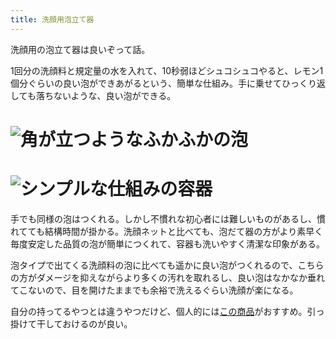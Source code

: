 ```yaml
---
title: 洗顔用泡立て器
---
```

洗顔用の泡立て器は良いぞって話。

1回分の洗顔料と規定量の水を入れて、10秒弱ほどシュコシュコやると、レモン1個分ぐらいの良い泡ができあがるという、簡単な仕組み。手に乗せてひっくり返しても落ちないような、良い泡ができる。

![](https://lh3.googleusercontent.com/docs/ADP-6oFvVckRFzV_Sozof7XCRLq0zCpYw_tAGi866gYlc8xQZ2n3MwD4XrLSXWe_f2pV3REil156diQs5ASkvRdZpjsuRl7bTsLNFm7_O7R5ilkDJtaWNSBvia7k1vwOrUzzPMgDIktk4fTq-tigRShgR-61Gh1Zgn14TySRnoiG8AwfB_yeFZ9qDIv6MKx6dRVrRteRo50Y01eNgZtutqoTjSbSP-JqoXGRZknLFIpfPEscxXUawTf0CQdmvRFzHSNo_d6z3JYikM4OH2ND0sWVoJYv7p32YJZ0q0zJx0z1vJe8e2lkvB4NQYhkO0TA_kf7OJNJB_4jiKpLyyUzSD7lxBDrHPc8IWgB-uaemOQ-nw1PcLjc2EBOuVZ8LPyzI9hBpnrZE8GBhTLSwud4n-n8Ku-emRdOkOHpgqm6AONdM1KdTHQKzRQ7TLfLi9eJAl5OU0XHdF-cpy6JqL22WyhJ2HY5X6OkeLqZQCBTcjjGMa9sXdqh45K0wlrw5xekCvXfwZy5I349NVrKFOZyR1aDJnbojXwz-1RpoYIccJrDBk9deCtlyDzXL0g46FFpB7zHPs9g8uK3_rFsJdQgKH6JqjuaFmSaxlYFOFTHwL0HdS8u2Phj55DQuyYFMus66SEXTVf5jSBiwzOo_iO3R7tedgWfIydTMOQ9KoysPpDAeHmEuFA_n58YpZjtdVbusKPW9F2nQskZP0SpnOJk5q1cGMEyP3WubPC4Jp8Uwc_A0ss_TPra9E2pnwEwXzi3y9yZZ7t_Gj-6r-pX8k0GAMNRYvdcxugdi2a-x9PWMD6HdVzuAPt9n8dbdIYH8kkbNYYR80n-AXamTpbg_9rzS9lEmNLm-j-M9D7V9jjQjMndiJfBuDeQrLr92FU6AJu5UIjcVS2NhKkx9nM5jSv57Gv5S98L92bF7AJ86NdL4m35Gbd15t90-1zQBYtPN5HKKzjbn6HF2zSj2IfVdS6tjtUJfT_3P2ombCgHuISv6lhtOI6YO_-UyYpvpfUs1-8uBxVGDp4jf7pQz7lwzvcmERBH7dcJkSz8LtS-Dbvd4utKfbI-3Axd7Tr61Q8yOkAJ3tSEyAp9PjoiJqDq6L4n4fP44gZCcqafgM5QIV7nsVsihevZQJiSs_s01QzwAYir3B8uhVSurkoDnXG695ngPVpYCURLJGGEocNrvxMSMXq8sbBS18NsZTbg7t4ihD-BQGQsqBbUaBFMGSxr2Tl8qbLnE-YaHjV1ZpqXWcfYXmfbFD5nu4uc "角が立つようなふかふかの泡")
================================================================================================================================================================================================================================================================================================================================================================================================================================================================================================================================================================================================================================================================================================================================================================================================================================================================================================================================================================================================================================================================================================================================================================================================================================================================================================================================================================================

![](https://lh3.googleusercontent.com/docs/ADP-6oGdqp28FTPRfNrjkuISZvzs79Cmh47CCMNSC43d6eAf0IzTp_NmYHOAqXRBz0fK08I_a07GMAh-jmr4h1Gn2sJ7bGJIPTJ0qBuzz3Yf0EWmK5Hx5C9_VV0YCeOr0UNfxA_dUEnY1qLwss4Qci7Ei-5j1DSwHodb4bmzJNGv5wi2VeO2rzyNt12fLfgF4apIGhY2IySy8h8D_eBiysV5qD8YkYrWXtLxPlAKwm6_gi4_K0840A8hn4M8fBUr9MeYqZNJh4o2cNDT3dxKaaAxg6U6QvibJrQyFlEmRvch1psVuch1B5rQpfTYwd9ngKBQbFRfBRSuKtUGQJaUqKQNoRl5_lypDmJsXO2N051Gosx00qRwb9YPWJ7D2Z-UwdD2gvtbXU7ZYhgFHlnHjy7Zg_rW3zjBY6Hp4HsJyzrLzrKUtfcGMbDJYY67mz18XPjJw6xKlhA-geDk1sO-8j1YnjqeqlvmxPOoeuFBHi5UytUBU9m4nzaqg7RiQeDCXPLNTkTL1gXWb82CSRz9N6e4I6Awak4NYi0-n7g5fbKPupxCSF7vzM1AQWuBVJrk7KJmXksXqXeZEPSRbiMDf1j7-8TEmeP-pywvPfnv-Ybw8h22h6N96Df8r3AFlka1M73vbOzKEO3T2Ty42aXVojvqePtf0jFAGubw3xMu1O7UTZON8Q3GxxoPxbH5IUDuT0DMMDt0aIFPQQlaHZ6htPSZsnoeXoJjKjXyPT5aKFIbOZAZ5d777Qjlj_0XEA326Oop8k_Zhn5vsztE1aQbTuWY--JRHot75o-ehj-glaX8XhQMuYNy66pWVO668oK0cccBKXLxcYkPx0U7JvQ2kgAPFcGQkjmKJOVSknxr0MZfdFTDxGhy5yvyDkR5DiLxZJwvQwiiLE7jfF2icW4H7fZpmfJMYQdCBaWHlv8LVo6CJ0XVWpzpE7HHnYD9Xz3SikBUAd7PLu3nIPCRjGBpKmpbWF07ClHUtmATfs9UGT3hpQQaphPCVIalx-riPj_eDBvfv-MF7yH8Df3QZomroNO8_E28dHc7CNK3Hd_bG_hwJWi4KFUlk7UnIosmXNfSnyHnx9dEMPvH1OWrxcsf0b6D7AWcECuzvjiFI7qI3kZ9LjiqjFI7wDXpzls08XYOGkvTN4HnnSCejWuA326t15Qtjxd_SG_zJxmwV8qNmHR1x1KgGmG1-0qrtZy3lU--gTZqV5iiQFS15oYPx_fBTnM_ROzikVnJQDTbR_JknR5ffHjJCKsV "シンプルな仕組みの容器")
==============================================================================================================================================================================================================================================================================================================================================================================================================================================================================================================================================================================================================================================================================================================================================================================================================================================================================================================================================================================================================================================================================================================================================================================================================================================================================================================================================================================

手でも同様の泡はつくれる。しかし不慣れな初心者には難しいものがあるし、慣れてても結構時間が掛かる。洗顔ネットと比べても、泡だて器の方がより素早く毎度安定した品質の泡が簡単につくれて、容器も洗いやすく清潔な印象がある。

泡タイプで出てくる洗顔料の泡に比べても遥かに良い泡がつくれるので、こちらの方がダメージを抑えながらより多くの汚れを取れるし、良い泡はなかなか垂れてこないので、目を開けたままでも余裕で洗えるぐらい洗顔が楽になる。

自分の持ってるやつとは違うやつだけど、個人的には[この商品](https://www.amazon.co.jp/dp/B09KMP9GDN)がおすすめ。引っ掛けて干しておけるのが良い。
